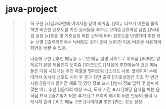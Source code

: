 # java-project
>>꼭 구현
[x]결과화면에 이미지를 같이 띄워줌.
[]메뉴 더보기 버튼을 클릭하면 비슷한 선호도를 가진 음식들을 추가로 보여줌
[]효과음 삽입
[]닉네임 설정
[x]종류 및 기호설정 버튼 선택에 따라 선호도를 반영하여 추천 메뉴 선별
[]출력화면에서 닉네임도 같이 출력
[x]이전 다음 버튼을 사용하여 화면을 바꿀 수 있음.

>>나중에 구현
[]추천 메뉴를 누르면 메뉴 설명 사이트로 이어짐
[]어떠한 알레르기 유발 제품인지 보여줌
[]다크모드
[]처음에 추천메뉴에 떴던 메뉴들은 다음 시도때는 추천 확률을 떨어트림
[]스레드 사용: 플레이어 수에 따라서 동시에 선호도 처리 후 결과 화면 출력
[]기호설정은 최초 한 번만 사용
[]음식에 들어간 재료 및 영양 정보 표시
[]날씨 정보 입력 및 날씨에 맞는 메뉴 추천
[]음식의 예상 조리, 도착 시간 표시
[]해당 음식을 파는 음식점 표시
[]즐겨찾기 버튼 추가
[]그 요리의 레시피 버튼 만들어 클릭 시 레시피 출력
[]비건 메뉴 구분
[]나이대별 추천
[]먹는 장소 설정
